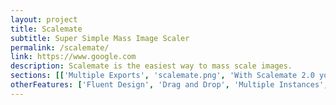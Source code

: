 ```yaml
---
layout: project
title: Scalemate
subtitle: Super Simple Mass Image Scaler
permalink: /scalemate/
link: https://www.google.com
description: Scalemate is the easiest way to mass scale images.
sections: [['Multiple Exports', 'scalemate.png', 'With Scalemate 2.0 you can now export images to multiple sizes at the same time.'], ['Presets', 'scalemate.png', 'Presets make it easy to scale images to specific sizes time and time again.'], ['Faster than ever', 'scalemate.png', 'Scalemate is faster than ever thanks to optimizations at every level of the application. Expect up to 2x performance improvements when saving images.']]
otherFeatures: ['Fluent Design', 'Drag and Drop', 'Multiple Instances', 'Built for Windows 10']
---
```

